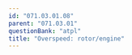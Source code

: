 ```yaml
---
id: "071.03.01.08"
parent: "071.03.01"
questionBank: "atpl"
title: "Overspeed: rotor/engine"
---
```

